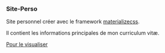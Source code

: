 ### Site-Perso

Site personnel créer avec le framework [materializecss](https://materializecss.com/).

Il contient les informations principales de mon curriculum vitæ.

[Pour le visualiser](https://maxime-christiaens.github.io/cv/)

